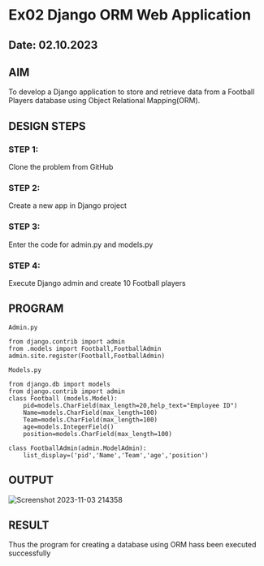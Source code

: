 # Ex02 Django ORM Web Application
## Date: 02.10.2023

## AIM
To develop a Django application to store and retrieve data from a Football Players database using Object Relational Mapping(ORM).

## DESIGN STEPS

### STEP 1:
Clone the problem from GitHub

### STEP 2:
Create a new app in Django project

### STEP 3:
Enter the code for admin.py and models.py

### STEP 4:
Execute Django admin and create 10 Football players

## PROGRAM

```
Admin.py

from django.contrib import admin
from .models import Football,FootballAdmin
admin.site.register(Football,FootballAdmin)

Models.py

from django.db import models
from django.contrib import admin
class Football (models.Model):
    pid=models.CharField(max_length=20,help_text="Employee ID")
    Name=models.CharField(max_length=100)
    Team=models.CharField(max_length=100)
    age=models.IntegerField()
    position=models.CharField(max_length=100)

class FootballAdmin(admin.ModelAdmin):
    list_display=('pid','Name','Team','age','position')

```

## OUTPUT
![Screenshot 2023-11-03 214358](https://github.com/vasanvasab/ORM/assets/143481226/041409be-3a68-4848-bc68-3c96fd21be0c)




## RESULT
Thus the program for creating a database using ORM hass been executed successfully
